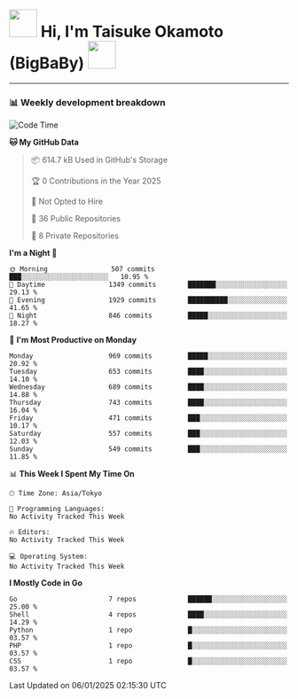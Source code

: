 <!-- Title -->
<h1>
    <img src="https://media.tenor.com/TlyRveJkgo4AAAAi/cloud-cloud-strife.gif" width="50"/> 
    Hi, I'm Taisuke Okamoto (BigBaBy) 
    <img src="https://media.tenor.com/TlyRveJkgo4AAAAi/cloud-cloud-strife.gif" width="50"/>
</h1>

---

<h3> 📊 Weekly development breakdown </h3>
<!-- waka-readme-stats -->

<!--START_SECTION:waka-->
![Code Time](http://img.shields.io/badge/Code%20Time-1%2C931%20hrs%208%20mins-blue)

**🐱 My GitHub Data** 

> 📦 614.7 kB Used in GitHub's Storage 
 > 
> 🏆 0 Contributions in the Year 2025
 > 
> 🚫 Not Opted to Hire
 > 
> 📜 36 Public Repositories 
 > 
> 🔑 8 Private Repositories 
 > 
**I'm a Night 🦉** 

```text
🌞 Morning                507 commits         ███░░░░░░░░░░░░░░░░░░░░░░   10.95 % 
🌆 Daytime                1349 commits        ███████░░░░░░░░░░░░░░░░░░   29.13 % 
🌃 Evening                1929 commits        ██████████░░░░░░░░░░░░░░░   41.65 % 
🌙 Night                  846 commits         █████░░░░░░░░░░░░░░░░░░░░   18.27 % 
```
📅 **I'm Most Productive on Monday** 

```text
Monday                   969 commits         █████░░░░░░░░░░░░░░░░░░░░   20.92 % 
Tuesday                  653 commits         ████░░░░░░░░░░░░░░░░░░░░░   14.10 % 
Wednesday                689 commits         ████░░░░░░░░░░░░░░░░░░░░░   14.88 % 
Thursday                 743 commits         ████░░░░░░░░░░░░░░░░░░░░░   16.04 % 
Friday                   471 commits         ███░░░░░░░░░░░░░░░░░░░░░░   10.17 % 
Saturday                 557 commits         ███░░░░░░░░░░░░░░░░░░░░░░   12.03 % 
Sunday                   549 commits         ███░░░░░░░░░░░░░░░░░░░░░░   11.85 % 
```


📊 **This Week I Spent My Time On** 

```text
🕑︎ Time Zone: Asia/Tokyo

💬 Programming Languages: 
No Activity Tracked This Week

🔥 Editors: 
No Activity Tracked This Week

💻 Operating System: 
No Activity Tracked This Week
```

**I Mostly Code in Go** 

```text
Go                       7 repos             ██████░░░░░░░░░░░░░░░░░░░   25.00 % 
Shell                    4 repos             ████░░░░░░░░░░░░░░░░░░░░░   14.29 % 
Python                   1 repo              █░░░░░░░░░░░░░░░░░░░░░░░░   03.57 % 
PHP                      1 repo              █░░░░░░░░░░░░░░░░░░░░░░░░   03.57 % 
CSS                      1 repo              █░░░░░░░░░░░░░░░░░░░░░░░░   03.57 % 
```




 Last Updated on 06/01/2025 02:15:30 UTC
<!--END_SECTION:waka-->

